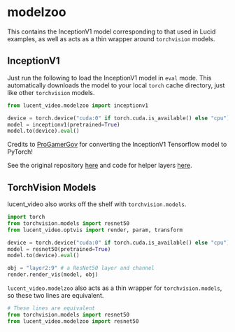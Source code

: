 # modelzoo

This contains the InceptionV1 model corresponding to that used in Lucid examples, as well as acts as a thin wrapper around `torchvision` models.

## InceptionV1

Just run the following to load the InceptionV1 model in `eval` mode. This automatically downloads the model to your local `torch` cache directory, just like other `torchvision` models.

```python
from lucent_video.modelzoo import inceptionv1

device = torch.device("cuda:0" if torch.cuda.is_available() else "cpu")
model = inceptionv1(pretrained=True)
model.to(device).eval()
```

Credits to [ProGamerGov](https://github.com/ProGamerGov/) for converting the InceptionV1 Tensorflow model to PyTorch!

See the original repository [here](https://github.com/ProGamerGov/pytorch-old-tensorflow-models) and code for helper layers [here](https://github.com/ProGamerGov/neural-dream/blob/master/neural_dream/helper_layers.py).

## TorchVision Models

lucent_video also works off the shelf with `torchvision.models`.

```python
import torch
from torchvision.models import resnet50
from lucent_video.optvis import render, param, transform

device = torch.device("cuda:0" if torch.cuda.is_available() else "cpu")
model = resnet50(pretrained=True)
model.to(device).eval()

obj = "layer2:9" # a ResNet50 layer and channel
render.render_vis(model, obj)
```

`lucent_video.modelzoo` also acts as a thin wrapper for `torchvision.models`, so these two lines are equivalent.

```python
# These lines are equivalent
from torchvision.models import resnet50
from lucent_video.modelzoo import resnet50
```
